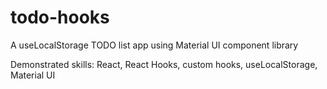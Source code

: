 # todo-hooks
A useLocalStorage TODO list app using Material UI component library

Demonstrated skills: React, React Hooks, custom hooks, useLocalStorage, Material UI
